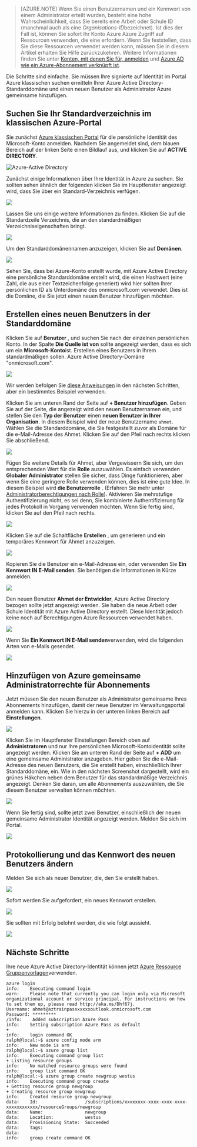 
<br>

> [AZURE.NOTE] Wenn Sie einen Benutzernamen und ein Kennwort von einem Administrator erteilt wurden, besteht eine hohe Wahrscheinlichkeit, dass Sie bereits eine Arbeit oder Schule ID (manchmal auch als eine *Organisations-ID*bezeichnet). Ist dies der Fall ist, können Sie sofort Ihr Konto Azure Azure Zugriff auf Ressourcen verwenden, die eine erfordern. Wenn Sie feststellen, dass Sie diese Ressourcen verwendet werden kann, müssen Sie in diesem Artikel erhalten Sie Hilfe zurückzukehren. Weitere Informationen finden Sie unter [Konten, mit denen Sie für, anmelden](https://msdn.microsoft.com/library/azure/dn629581.aspx#BKMK_SignInAccounts) und [Azure AD wie ein Azure-Abonnement verknüpft ist](https://msdn.microsoft.com/library/azure/dn629581.aspx#BKMK_SubRelationToDir).

Die Schritte sind einfache. Sie müssen Ihre signierte auf Identität im Portal Azure klassischen suchen ermitteln Ihrer Azure Active Directory-Standarddomäne und einen neuen Benutzer als Administrator Azure gemeinsame hinzufügen.

## <a name="locate-your-default-directory-in-the-azure-classic-portal"></a>Suchen Sie Ihr Standardverzeichnis im klassischen Azure-Portal

Sie zunächst [Azure klassischen Portal](https://manage.windowsazure.com) für die persönliche Identität des Microsoft-Konto anmelden. Nachdem Sie angemeldet sind, dem blauen Bereich auf der linken Seite einen Bildlauf aus, und klicken Sie auf **ACTIVE DIRECTORY**.

![Azure-Active Directory](./media/virtual-machines-common-create-aad-work-id/azureactivedirectorywidget.png)

Zunächst einige Informationen über Ihre Identität in Azure zu suchen. Sie sollten sehen ähnlich der folgenden klicken Sie im Hauptfenster angezeigt wird, dass Sie über ein Standard-Verzeichnis verfügen.

![](./media/virtual-machines-common-create-aad-work-id/defaultaadlisting.png)

Lassen Sie uns einige weitere Informationen zu finden. Klicken Sie auf die Standardzeile Verzeichnis, die an den standardmäßigen Verzeichniseigenschaften bringt.  

![](./media/virtual-machines-common-create-aad-work-id/defaultdirectorypage.png)

Um den Standarddomänennamen anzuzeigen, klicken Sie auf **Domänen**.

![](./media/virtual-machines-common-create-aad-work-id/domainclicktoseeyourdefaultdomain.png)

Sehen Sie, dass bei Azure-Konto erstellt wurde, mit Azure Active Directory eine persönliche Standarddomäne erstellt wird, die einen Hashwert (eine Zahl, die aus einer Textzeichenfolge generiert) wird hier sollten Ihrer persönlichen ID als Unterdomäne des onmicrosoft.com verwendet. Dies ist die Domäne, die Sie jetzt einen neuen Benutzer hinzufügen möchten.

## <a name="creating-a-new-user-in-the-default-domain"></a>Erstellen eines neuen Benutzers in der Standarddomäne

Klicken Sie auf **Benutzer** , und suchen Sie nach der einzelnen persönlichen Konto. In der Spalte **Die Quelle ist von** sollte angezeigt werden, dass es sich um ein **Microsoft-Konto**ist. Erstellen eines Benutzers in Ihrem standardmäßigen sollen. Azure Active Directory-Domäne "onmicrosoft.com".

![](./media/virtual-machines-common-create-aad-work-id/defaultdirectoryuserslisting.png)

Wir werden befolgen Sie [diese Anweisungen](https://technet.microsoft.com/library/hh967632.aspx#BKMK_1) in den nächsten Schritten, aber ein bestimmtes Beispiel verwenden.

Klicken Sie am unteren Rand der Seite auf **+ Benutzer hinzufügen**. Geben Sie auf der Seite, die angezeigt wird den neuen Benutzernamen ein, und stellen Sie den **Typ der Benutzer** einen **neuen Benutzer in Ihrer Organisation**. In diesem Beispiel wird der neue Benutzername `ahmet`. Wählen Sie die Standarddomäne, die Sie festgestellt zuvor als Domäne für die e-Mail-Adresse des Ahmet. Klicken Sie auf den Pfeil nach rechts klicken Sie abschließend.

![](./media/virtual-machines-common-create-aad-work-id/addingauserwithdirectorydropdown.png)

Fügen Sie weitere Details für Ahmet, aber Vergewissern Sie sich, um den entsprechenden Wert für die **Rolle** auszuwählen. Es einfach verwenden **Globaler Administrator** stellen Sie sicher, dass Dinge funktionieren, aber wenn Sie eine geringere Rolle verwenden können, dies ist eine gute Idee. In diesem Beispiel wird **die Benutzerrolle** . (Erfahren Sie mehr unter [Administratorberechtigungen nach Rolle](https://msdn.microsoft.com/library/azure/dn468213.aspx#BKMK_1)). Aktivieren Sie mehrstufige Authentifizierung nicht, es sei denn, Sie kombinierte Authentifizierung für jedes Protokoll in Vorgang verwenden möchten. Wenn Sie fertig sind, klicken Sie auf den Pfeil nach rechts.

![](./media/virtual-machines-common-create-aad-work-id/userprofileuseradmin.png)

Klicken Sie auf die Schaltfläche **Erstellen** , um generieren und ein temporäres Kennwort für Ahmet anzuzeigen.

![](./media/virtual-machines-common-create-aad-work-id/gettemporarypasswordforuser.png)

Kopieren Sie die Benutzer ein e-Mail-Adresse ein, oder verwenden Sie **Ein Kennwort IN E-Mail senden**. Sie benötigen die Informationen in Kürze anmelden.

![](./media/virtual-machines-common-create-aad-work-id/receivedtemporarypassworddialog.png)

Den neuen Benutzer **Ahmet der Entwickler**, Azure Active Directory bezogen sollte jetzt angezeigt werden. Sie haben die neue Arbeit oder Schule Identität mit Azure Active Directory erstellt. Diese Identität jedoch keine noch auf Berechtigungen Azure Ressourcen verwendet haben.

![](./media/virtual-machines-common-create-aad-work-id/defaultdirectoryusersaftercreate.png)

Wenn Sie **Ein Kennwort IN E-Mail senden**verwenden, wird die folgenden Arten von e-Mails gesendet.

![](./media/virtual-machines-common-create-aad-work-id/emailreceivedfromnewusercreation.png)

## <a name="adding-azure-co-administrator-rights-for-subscriptions"></a>Hinzufügen von Azure gemeinsame Administratorrechte für Abonnements

Jetzt müssen Sie den neuen Benutzer als Administrator gemeinsame Ihres Abonnements hinzufügen, damit der neue Benutzer im Verwaltungsportal anmelden kann. Klicken Sie hierzu in der unteren linken Bereich auf **Einstellungen**.

![](./media/virtual-machines-common-create-aad-work-id/thesettingswidget.png)

Klicken Sie im Hauptfenster Einstellungen Bereich oben auf **Administratoren** und nur Ihre persönlichen Microsoft-Kontoidentität sollte angezeigt werden. Klicken Sie am unteren Rand der Seite auf **+ ADD** um eine gemeinsame Administrator anzugeben. Hier geben Sie die e-Mail-Adresse des neuen Benutzers, die Sie erstellt haben, einschließlich Ihrer Standarddomäne, ein. Wie in den nächsten Screenshot dargestellt, wird ein grünes Häkchen neben dem Benutzer für das standardmäßige Verzeichnis angezeigt. Denken Sie daran, um alle Abonnements auszuwählen, die Sie diesem Benutzer verwalten können möchten.

![](./media/virtual-machines-common-create-aad-work-id/addingnewuserascoadmin.png)

Wenn Sie fertig sind, sollte jetzt zwei Benutzer, einschließlich der neuen gemeinsame Administrator Identität angezeigt werden. Melden Sie sich im Portal.

![](./media/virtual-machines-common-create-aad-work-id/newuseraddedascoadministrator.png)

## <a name="logging-in-and-changing-the-new-users-password"></a>Protokollierung und das Kennwort des neuen Benutzers ändern

Melden Sie sich als neuer Benutzer, die, den Sie erstellt haben.

![](./media/virtual-machines-common-create-aad-work-id/signinginwithnewuser.png)

Sofort werden Sie aufgefordert, ein neues Kennwort erstellen.

![](./media/virtual-machines-common-create-aad-work-id/mustupdateyourpassword.png)

Sie sollten mit Erfolg belohnt werden, die wie folgt aussieht.

![](./media/virtual-machines-common-create-aad-work-id/successtourdialog.png)


## <a name="next-steps"></a>Nächste Schritte

Ihre neue Azure Active Directory-Identität können jetzt [Azure Ressource Gruppenvorlagen](../articles/xplat-cli-azure-resource-manager.md)verwenden.

    azure login
    info:    Executing command login
    warn:    Please note that currently you can login only via Microsoft organizational account or service principal. For instructions on how to set them up, please read http://aka.ms/Dhf67j.
    Username: ahmet@aztrainpassxxxxxoutlook.onmicrosoft.com
    Password: *********
    /info:    Added subscription Azure Pass
    info:    Setting subscription Azure Pass as default
    +
    info:    login command OK
    ralph@local:~$ azure config mode arm
    info:    New mode is arm
    ralph@local:~$ azure group list
    info:    Executing command group list
    + Listing resource groups
    info:    No matched resource groups were found
    info:    group list command OK
    ralph@local:~$ azure group create newgroup westus
    info:    Executing command group create
    + Getting resource group newgroup
    + Creating resource group newgroup
    info:    Created resource group newgroup
    data:    Id:                  /subscriptions/xxxxxxxx-xxxx-xxxx-xxxx-xxxxxxxxxxxx/resourceGroups/newgroup
    data:    Name:                newgroup
    data:    Location:            westus
    data:    Provisioning State:  Succeeded
    data:    Tags:
    data:
    info:    group create command OK
